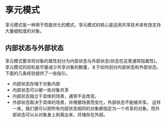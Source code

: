 # 享元模式
享元模式是一种用于性能优化的模式，享元模式的核心是运用共享技术来有效支持大量细粒度的对象。

## 内部状态与外部状态
享元模式要求将对象的属性划分为内部状态与外部状态(状态在这里通常指属性)。享元模式的目标是尽量减少共享对象的数量，关于如何划分内部状态和外部状态。下面的几条经验提供了一些指引。
- 内部状态存储于对象内部
- 内部状态可以被一些对象共享
- 内部状态独立于具体的场景，通常不会改变。
- 外部状态取决于具体的场景，并根据场景而变化，外部状态不能被共享。
这样一来，我们便可以把所有内部状态相同的对象都指定为一个共享的对象。而外部状态可以从对象身上剥离出来，并储存在外部。